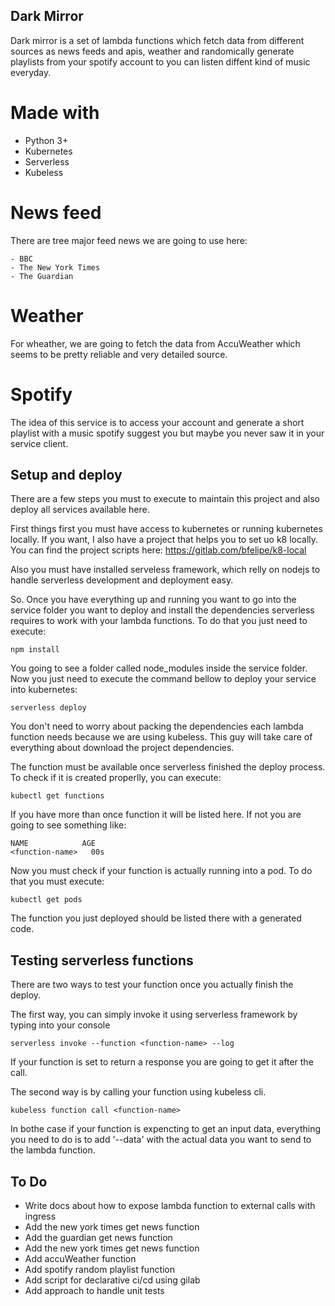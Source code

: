 ## Dark Mirror

Dark mirror is a set of lambda functions which fetch data from different sources as 
news feeds and apis, weather and randomically generate playlists from your spotify 
account to you can listen diffent kind of music everyday.

# Made with

- Python 3+
- Kubernetes
- Serverless
- Kubeless

# News feed

There are tree major feed news we are going to use here:

    - BBC
    - The New York Times
    - The Guardian

# Weather

For wheather, we are going to fetch the data from AccuWeather which seems to be
pretty reliable and very detailed source.

# Spotify

The idea of this service is to access your account and generate a short playlist
with a music spotify suggest you but maybe you never saw it in your service client.

## Setup and deploy

There are a few steps you must to execute to maintain this project and also deploy all
services available here.

First things first you must have access to kubernetes or running kubernetes locally.
If you want, I also have a project that helps you to set uo k8 locally. You can find the 
project scripts here: https://gitlab.com/bfelipe/k8-local

Also you must have installed serveless framework, which relly on nodejs to handle serverless
development and deployment easy.

So. Once you have everything up and running you want to go into the service folder you want to
deploy and install the dependencies serverless requires to work with your lambda functions. To
do that you just need to execute:

    npm install

You going to see a folder called node_modules inside the service folder.
Now you just need to execute the command bellow to deploy your service into kubernetes:

    serverless deploy

You don't need to worry about packing the dependencies each lambda function needs because we are
using kubeless. This guy will take care of everything about download the project dependencies.

The function must be available once serverless finished the deploy process.
To check if it is created properlly, you can execute:

    kubectl get functions

If you have more than once function it will be listed here. If not you are going to see something like:

    NAME            AGE
    <function-name>   00s

Now you must check if your function is actually running into a pod.
To do that you must execute:

    kubectl get pods

The function you just deployed should be listed there with a generated code.

## Testing serverless functions

There are two ways to test your function once you actually finish the deploy.

The first way, you can simply invoke it using serverless framework by typing into your console

    serverless invoke --function <function-name> --log

If your function is set to return a response you are going to get it after the call.

The second way is by calling your function using kubeless cli.

    kubeless function call <function-name>

In bothe case if your function is expencting to get an input data, everything you need to do is
to add '--data' with the actual data you want to send to the lambda function.

## To Do

- Write docs about how to expose lambda function to external calls with ingress
- Add the new york times get news function
- Add the guardian get news function
- Add the new york times get news function
- Add accuWeather function
- Add spotify random playlist function
- Add script for declarative ci/cd using gilab
- Add approach to handle unit tests